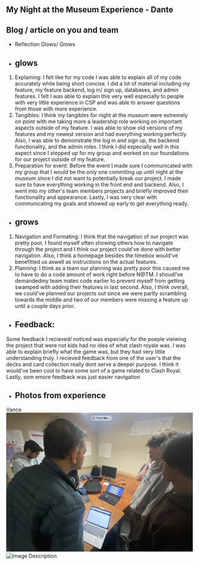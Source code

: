 ## My Night at the Museum Experience - Dante
## Blog / article on you and team
- Reflection Glows/ Grows
- ## glows 
1. Explaining:
 I felt like for my code I was able to explain all of my code accurately while being short concise. I did a lot of material including my feature, my feature backend, log in/ sign up, databases, and admin features. I felt I was able to explain this very well especially to people with very little experience in CSP and was able to answer questions from those with more experience. 
2. Tangibles:
I think my tangibles for night at the museum were extremely on point with me taking more a leadership role working on important aspects outside of my feature. I was able to show old versions of my features and my newest version and had everything working perfectly. Also, I was able to demonstrate the log in and sign up, the backend functionality, and the admin roles. I think I did especially well in this aspect since I stepped up for my group and worked on our foundations for our project outside of my feature. 
3. Preparation for event: 
Before the event I made sure I communicated with my group that I would be the only one commiting up until night at the museum since I did not want to potentially break our project. I made sure to have everything working in the front end and backend. Also, I went into my other's team members projects and briefly improved their functionality and appearance. Lastly, I was very clear with communicating my goals and showed up early to get everything ready.
- ## grows
1. Navigation and Formating: 
I think that the navigation of our project was pretty poor. I found myself often showing others how to navigate through the project and I think our project could've done with better navigation. Also, I think a homepage besides the timebox would've benefitted us aswell as instructions on the actual features. 
2. Planning:
 I think as a team our planning was pretty poor this caused me to have to do a code amount of work right before N@TM. I shoudl've demandedmy team mates code earlier to prevent myself from getting swamped with adding their features in last second. Also, I think overall, we could've planned our projects out since we were partly scrambling towards the middle and two of our members were missing a feature up until a couple days prior.
- ## Feedback: 
Some feedback I recieved/ noticed was especially for the poeple vieiwing the project that were not kids had no idea of what clash royale was. I was able to explain briefly what the game was, but they had very little understanding truly. I recieved feedback from one of the user's that the decks and card collection really dont serve a deeper purpose. I think it would've been cool to have some sort of a game related to Clash Royal. Lastly, som emore feedback was just easier navigation
- ## Photos from experience 
Vance
<img src="images/vance.png" alt="Description of Image">
<img src="https://ibb.co/xSfS7Fz" alt="Image Description">
